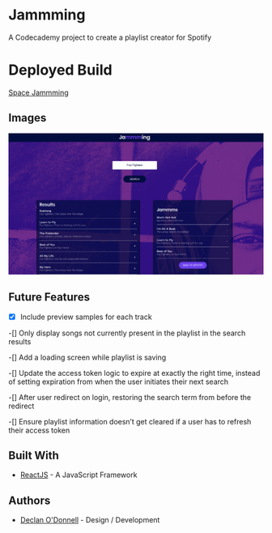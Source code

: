 # Jammming

A Codecademy project to create a playlist creator for Spotify

# Deployed Build

[Space Jammming](http://space_jammming.surge.sh/)

## Images

![Jammming App](public/Jammming.png)

## Future Features

-[x] Include preview samples for each track

-[] Only display songs not currently present in the playlist in the search results

-[] Add a loading screen while playlist is saving

-[] Update the access token logic to expire at exactly the right time, instead of setting expiration from when the user initiates their next search

-[] After user redirect on login, restoring the search term from before the redirect

-[] Ensure playlist information doesn’t get cleared if a user has to refresh their access token

## Built With

- [ReactJS](https://reactjs.org/) - A JavaScript Framework

## Authors

- [Declan O'Donnell](https://github.com/Dexyod) - Design / Development

